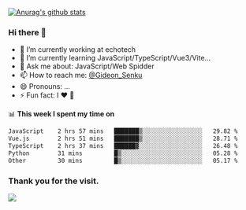 [![Anurag's github stats](https://github-readme-stats.vercel.app/api?username=gideonsenku)](https://github.com/anuraghazra/github-readme-stats)
### Hi there 👋
- 🔭 I’m currently working at echotech
- 🌱 I’m currently learning JavaScript/TypeScript/Vue3/Vite...
- 💬 Ask me about: JavaScript/Web Spidder 
- 📫 How to reach me: [@Gideon_Senku](https://t.me/Gideon_Senku)
- 😄 Pronouns: ...
- ⚡ Fun fact: I ❤️ 🎵

📊 **This week I spent my time on**
<!--START_SECTION:waka-->

```txt
JavaScript    2 hrs 57 mins   ███████▒░░░░░░░░░░░░░░░░░   29.82 %
Vue.js        2 hrs 51 mins   ███████▒░░░░░░░░░░░░░░░░░   28.71 %
TypeScript    2 hrs 37 mins   ██████▓░░░░░░░░░░░░░░░░░░   26.48 %
Python        31 mins         █▒░░░░░░░░░░░░░░░░░░░░░░░   05.28 %
Other         30 mins         █▒░░░░░░░░░░░░░░░░░░░░░░░   05.17 %
```

<!--END_SECTION:waka-->


### Thank you for the visit.
![](http://profile-counter.glitch.me/gideonsenku/count.svg)
<!--
**GideonSenku/GideonSenku** is a ✨ _special_ ✨ repository because its `README.md` (this file) appears on your GitHub profile.

Here are some ideas to get you started:

- 🔭 I’m currently working on ...
- 🌱 I’m currently learning ...
- 👯 I’m looking to collaborate on ...
- 🤔 I’m looking for help with ...
- 💬 Ask me about ...
- 📫 How to reach me: ...
- 😄 Pronouns: ...
- ⚡ Fun fact: ...
-->
